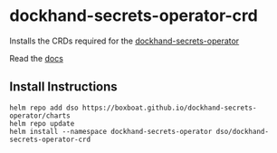 # dockhand-secrets-operator-crd
Installs the CRDs required for the [dockhand-secrets-operator](https://github.com/boxboat/dockhand-secrets-operator)

Read the [docs](https://secrets-operator.dockhand.dev)

## Install Instructions
```
helm repo add dso https://boxboat.github.io/dockhand-secrets-operator/charts
helm repo update
helm install --namespace dockhand-secrets-operator dso/dockhand-secrets-operator-crd
```
